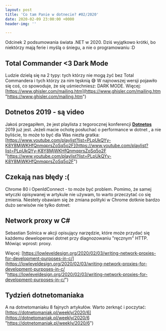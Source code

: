 ```yaml
---
layout: post
title: 'Co tam Panie w dotnecie? #02/2020'
date: 2020-02-09 23:00:00 +0000
header-img: ''

---
```

Odcinek 2 podsumowania świata .NET w 2020. Dziś wyjątkowo krótki, bo niektórzy mają ferie i myślą o śniegu, a nie o programowaniu :D

## Total Commander <3 Dark Mode

Ludzie dzielą się na 2 typy: tych którzy nie mogą żyć bez Total Commandera i tych którzy za nim tęsknią 😅 W najnowszej wersji pojawiło się coś, co spowoduje, że się uśmiechniesz: DARK MODE. Więcej: [https://www.ghisler.com/mailing.htm](https://www.ghisler.com/mailing.htm "https://www.ghisler.com/mailing.htm")

## Dotnetos 2019 - są video

Jakoś przegapiłem, że jest playlista z tegorocznej konferencji [**Dotnetos**](https://www.linkedin.com/company/dotnetos/) 2019 już jest. Jeżeli macie ochotę posłuchać o performance w dotnet , a nie byliście, to może to być dla Was niezła gratka: [https://www.youtube.com/playlist?list=PLpUkQYy-K8Y8MjWKHfQnmqprsZoSq5o2F](https://www.youtube.com/playlist?list=PLpUkQYy-K8Y8MjWKHfQnmqprsZoSq5o2F "https://www.youtube.com/playlist?list=PLpUkQYy-K8Y8MjWKHfQnmqprsZoSq5o2F")

## Czekają nas błędy :(

Chrome 80 i OpenIdConnect - to może być problem. Pomimo, że samej wtyczki opisywanej w artykule nie używam, to warto przeczytać co się zmienia. Niestety obawiam się że zmiana polityki w Chrome dotknie bardzo dużo serwisów nie tylko dotnet:

## Network proxy w C#

Sebastian Solnica w akcji opisujący narzędzie, które może przydać się każdemu deweloperowi dotnet przy diagnozowaniu "ręcznym" HTTP. Mówiąc wprost: proxy.

Więcej: [https://lowleveldesign.org/2020/02/03/writing-network-proxies-for-development-purposes-in-c/](https://lowleveldesign.org/2020/02/03/writing-network-proxies-for-development-purposes-in-c/ "https://lowleveldesign.org/2020/02/03/writing-network-proxies-for-development-purposes-in-c/")

## Tydzień dotnetomaniaka

A na dotnetomaniaku 8 fajnych artykułów. Warto zerknąć i poczytać: [https://dotnetomaniak.pl/weekly/2020/6](https://dotnetomaniak.pl/weekly/2020/6 "https://dotnetomaniak.pl/weekly/2020/6")